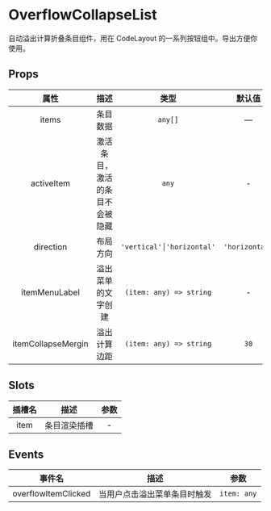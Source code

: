 # OverflowCollapseList

自动溢出计算折叠条目组件，用在 CodeLayout 的一系列按钮组中。导出方便你使用。

## Props

| 属性 | 描述 | 类型 | 默认值 |
| :----: | :----: | :----: | :----: |
| items | 条目数据 | `any[]` | — |
| activeItem | 激活条目，激活的条目不会被隐藏 | `any` | - |
| direction | 布局方向 | `'vertical'│'horizontal'` | `'horizontal'` |
| itemMenuLabel | 溢出菜单的文字创建 | `(item: any) => string` | - |
| itemCollapseMergin | 溢出计算边距 | `(item: any) => string` | `30` |

## Slots

| 插槽名 | 描述 | 参数 |
| :----: | :----: | :----: |
| item | 条目渲染插槽 | - |

## Events

| 事件名 | 描述 | 参数 |
| :----: | :----: | :----: |
| overflowItemClicked | 当用户点击溢出菜单条目时触发 | `item: any` |
